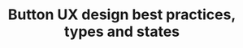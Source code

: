 ---
title: Button UX design best practices, types and states
link: https://uxplanet.org/button-ux-design-best-practices-types-and-states-647cf4ae0fc6"
intro: "Buttons are an ordinary, every-day element of interaction design. Despite this, because buttons are a vital element in creating a smooth conversational flow in web and apps, it’s worth paying attention to these basic best practices for buttons."
tags:
  - User experience
  - Design
  - Usability
category: 
- Interface design
---